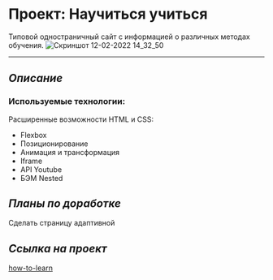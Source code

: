 # Проект: Научиться учиться

Типовой одностраничный сайт с информацией о различных методах обучения.
![Скриншот 12-02-2022 14_32_50](https://user-images.githubusercontent.com/98219303/153709607-125ebf15-6225-4013-84da-d66fe20895b9.jpg)

--------
## *Описание*
### Используемые технологии:

Расширенные возможности HTML и CSS:
* Flexbox
* Позиционирование
* Анимация и трансформация
* Iframe
* API Youtube
* БЭМ Nested

## *Планы по доработке*
Cделать страницу адаптивной

## *Ссылка на проект*
[how-to-learn](https://nmaksg.github.io/how-to-learn/)
